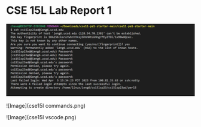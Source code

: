 # **CSE 15L Lab Report 1**
![Image](cse15l.png)

![Image](cse15l commands.png)

![Image](cse15l vscode.png)
